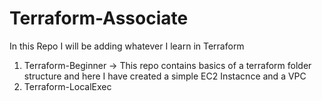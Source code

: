 # Terraform-Associate

In this Repo I will be adding whatever I learn in Terraform <br>
1. Terraform-Beginner -> This repo contains basics of a terraform folder structure and here I have created a simple EC2 Instacnce and a VPC
2. Terraform-LocalExec